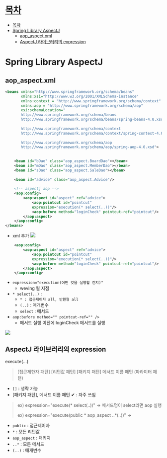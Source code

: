 # [목차](#목차)
- [목차](#목차)
- [Spring Library AspectJ](#spring-library-aspectj)
	- [aop_aspect.xml](#aop_aspectxml)
	- [AspectJ 라이브러리의 expression](#aspectj-라이브러리의-expression)

# Spring Library AspectJ

## aop_aspect.xml

```xml
<beans xmlns="http://www.springframework.org/schema/beans"
	   xmlns:xsi="http://www.w3.org/2001/XMLSchema-instance"
	   xmlns:context = "http://www.springframework.org/schema/context"
	   xmlns:aop = "http://www.springframework.org/schema/aop"
	   xsi:schemaLocation="
	   http://www.springframework.org/schema/beans
	   http://www.springframework.org/schema/beans/spring-beans-4.0.xsd
	   
	   http://www.springframework.org/schema/context
	   http://www.springframework.org/schema/context/spring-context-4.0.xsd
	   
	   http://www.springframework.org/schema/aop
	   http://www.springframework.org/schema/aop/spring-aop-4.0.xsd"> 
	
	
	<bean id="bDao" class="aop_aspect.BoardDao"></bean>
	<bean id="mDao" class="aop_aspect.MemberDao"></bean>
	<bean id="sDao" class="aop_aspect.SaleDao"></bean>
	
	<bean id="advice" class="aop_aspect.Advice"/>
	
	<!-- aspectj aop -->
	<aop:config>
		<aop:aspect id="aspect" ref="advice">
			<aop:pointcut id="pointcut"
			expression="execution(* select(..))"/>
			<aop:before method="loginCheck" pointcut-ref="pointcut"/>
		</aop:aspect>
	</aop:config>
</beans>      
```

- xml 추가
![](https://images.velog.io/images/withcolinsong/post/5d868737-e9b2-4860-b75c-51aea3a3ebaf/image.png)


```xml
	<aop:config>
		<aop:aspect id="aspect" ref="advice">
			<aop:pointcut id="pointcut"
			expression="execution(* select(..))"/>
			<aop:before method="loginCheck" pointcut-ref="pointcut"/>
		</aop:aspect>
	</aop:config>
```

- `expression="execution(어떤 것을 실행할 건지)"`
  - weving 될 지점
- `* select(..)` : 
  - `* : 접근제어자 all, 반환형 all`
  - `(..)` : 매개변수
  - `select` : 메서드
- `aop:before method="" pointcut-ref="" />` 
  - 메서드 실행 이전에 loginCheck 메서드를 실행

![](https://images.velog.io/images/withcolinsong/post/69737136-4a17-48bb-b5a7-4e4413ab1bed/image.png)

## AspectJ 라이브러리의 expression

execute(...)

> [접근제한자 패턴] [리턴값 패턴] [패키지 패턴] 메서드 이름 패턴 (파라미터 패턴)
- `[]` : 생략 가능
- [패키지 패턴], 메서드 이름 패턴 ✔ : 자주 쓰임
> ex) expression="execute(* select(..))" -> 메서드명이 select라면 aop 실행
>
> ex) expression="execute(public * aop_aspect ..*(..))" -> 
- `public` : 접근제어자
- `*` : 모든 리턴값
- `aop_aspect` : 패키지
- `..*` : 모든 메서드
- `(..)` : 매개변수

